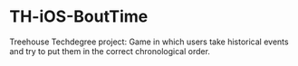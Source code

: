 # TH-iOS-BoutTime
Treehouse Techdegree project: Game in which users take historical events and try to put them in the correct chronological order.
